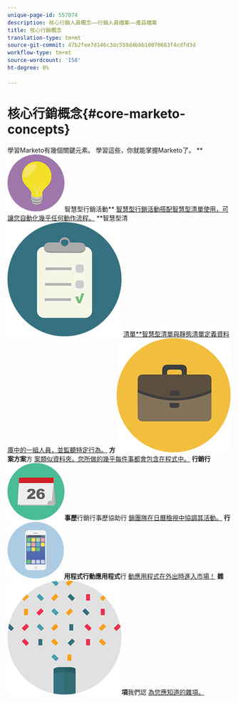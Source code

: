 ```yaml
---
unique-page-id: 557074
description: 核心行銷人員概念——行銷人員檔案——產品檔案
title: 核心行銷概念
translation-type: tm+mt
source-git-commit: 47b2fee7d146c3dc558d4bbb10070683f4cdfd3d
workflow-type: tm+mt
source-wordcount: '158'
ht-degree: 0%

---
```



# 核心行銷概念{#core-marketo-concepts}

學習Marketo有幾個關鍵元素。 學習這些，你就能掌握Marketo了。
** ![智慧型行銷活動](assets/seo-01.png)智慧型行銷活動** [智慧型行銷活動搭配智慧型清單使用，可讓您自動化幾乎任何動作流程。](https://docs.marketo.com/display/DOCS/Smart+Campaigns)     **智慧型清 ![單與靜態清單智慧型清單與靜態](assets/office-35.png) [清單**智慧型清單與靜態清單定義資料庫中的一組人員，並監聽特定行為。](https://docs.marketo.com/display/DOCS/Smart+Lists+and+Static+Lists)     **方 ![](assets/office-02.png)案方案**方 [案類似資料夾。您所做的幾乎每件事都會包含在程式中。](https://docs.marketo.com/display/DOCS/Programs)     **行銷行 ![銷行](assets/office-10.png)事歷**行銷行事歷協助行 [銷團隊在日曆檢視中協調其活動。](https://docs.marketo.com/display/DOCS/Marketing+Calendar)     **行 ![動應](assets/mobile-apps.png)用程式行動應用程式**行 [動應用程式在外出時進入市場！](core-marketo-concepts/mobile-apps.md)     **雜 ![](assets/party-11.png)項**我們認 [為您應知道的雜項。](https://docs.marketo.com/display/DOCS/Miscellaneous)